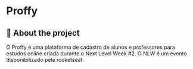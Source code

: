  # Proffy
## 📜 About the project
 O Proffy é uma plataforma de cadastro de alunos e professores para estudos online criada durante o Next Level Week #2. O NLW é um evento disponibilizado pela rocketseat.
